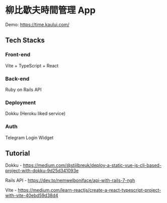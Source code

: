 # 柳比歇夫時間管理 App
Demo: https://time.kaului.com/

## Tech Stacks

### Front-end
Vite + TypeScript + React

### Back-end
Ruby on Rails API

### Deployment
Dokku (Heroku liked service)

### Auth
Telegram Login Widget

## Tutorial

Dokku - https://medium.com/@stijlbreuk/deploy-a-static-vue-js-cli-based-project-with-dokku-9d25d341093e

Rails API - https://dev.to/nemwelboniface/api-with-rails-7-ngh

Vite - https://medium.com/learn-reactjs/create-a-react-typescript-project-with-vite-40ebd59d38d4
